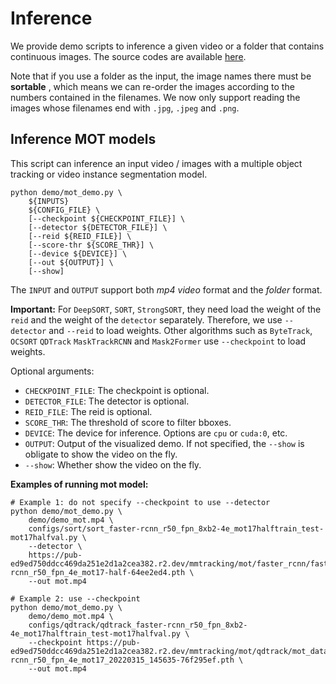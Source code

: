 # Inference

We provide demo scripts to inference a given video or a folder that contains continuous images. The source codes are available [here](https://github.com/vbti-development/onedl-mmdetection/tree/tracking/demo).

Note that if you use a folder as the input, the image names there must be  **sortable** , which means we can re-order the images according to the numbers contained in the filenames. We now only support reading the images whose filenames end with `.jpg`, `.jpeg` and `.png`.

## Inference MOT models

This script can inference an input video / images with a multiple object tracking or video instance segmentation model.

```shell
python demo/mot_demo.py \
    ${INPUTS}
    ${CONFIG_FILE} \
    [--checkpoint ${CHECKPOINT_FILE}] \
    [--detector ${DETECTOR_FILE}] \
    [--reid ${REID_FILE}] \
    [--score-thr ${SCORE_THR}] \
    [--device ${DEVICE}] \
    [--out ${OUTPUT}] \
    [--show]
```

The `INPUT` and `OUTPUT` support both _mp4 video_ format and the _folder_ format.

**Important:** For `DeepSORT`, `SORT`, `StrongSORT`, they need load the weight of the `reid` and the weight of the `detector` separately. Therefore, we use `--detector` and `--reid` to load weights. Other algorithms such as `ByteTrack`, `OCSORT` `QDTrack` `MaskTrackRCNN` and `Mask2Former` use `--checkpoint` to load weights.

Optional arguments:

- `CHECKPOINT_FILE`: The checkpoint is optional.
- `DETECTOR_FILE`: The detector is optional.
- `REID_FILE`: The reid is optional.
- `SCORE_THR`: The threshold of score to filter bboxes.
- `DEVICE`: The device for inference. Options are `cpu` or `cuda:0`, etc.
- `OUTPUT`: Output of the visualized demo. If not specified, the `--show` is obligate to show the video on the fly.
- `--show`: Whether show the video on the fly.

**Examples of running mot model:**

```shell
# Example 1: do not specify --checkpoint to use --detector
python demo/mot_demo.py \
    demo/demo_mot.mp4 \
    configs/sort/sort_faster-rcnn_r50_fpn_8xb2-4e_mot17halftrain_test-mot17halfval.py \
    --detector \
    https://pub-ed9ed750ddcc469da251e2d1a2cea382.r2.dev/mmtracking/mot/faster_rcnn/faster-rcnn_r50_fpn_4e_mot17-half-64ee2ed4.pth \
    --out mot.mp4

# Example 2: use --checkpoint
python demo/mot_demo.py \
    demo/demo_mot.mp4 \
    configs/qdtrack/qdtrack_faster-rcnn_r50_fpn_8xb2-4e_mot17halftrain_test-mot17halfval.py \
    --checkpoint https://pub-ed9ed750ddcc469da251e2d1a2cea382.r2.dev/mmtracking/mot/qdtrack/mot_dataset/qdtrack_faster-rcnn_r50_fpn_4e_mot17_20220315_145635-76f295ef.pth \
    --out mot.mp4
```
